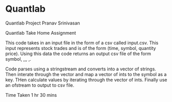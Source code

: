 # Quantlab
Quantlab Project
Pranav Srinivasan

 Quantlab Take Home Assignment

This code takes in an input file in the form of a csv called input.csv. This input
represents stock trades and is of the form (time, symbol, quantity price). Using this data
the code returns an output csv file of the form symbol, <symbol>,<MaxTimeGap>,<Volume>, <WeightedAveragePrice>,<MaxPrice>.

Code parses using a stringstream and converts into a vector of strings. Then interate through the 
vector and map a vector of ints to the symbol as a key. THen calculate values by iterating through the 
vector of ints. Finally use an ofstream to output to csv file.

Time Taken 1 hr 30 mins
